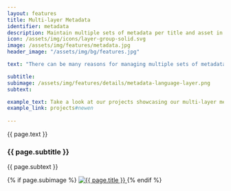 ```yaml
---
layout: features
title: Multi-layer Metadata
identifier: metadata
description: Maintain multiple sets of metadata per title and asset in order to manage multi-language and pitch data and even vendor-specific schemas.
icon: /assets/img/icons/layer-group-solid.svg
image: /assets/img/features/metadata.jpg
header_image: "/assets/img/bg/features.jpg"

text: "There can be many reasons for managing multiple sets of metadata: Perhaps you'd like to provide title metadata in several languages, or you'd like to be able to predefine properties in schemas requested by vendors you deal with. Our system can easily accommodate this through its layer architecture, which lets you manage multiple sets of metadata per title or asset. Even differing metadata schemas can be added on request, and you decide if and how multiple layers should be available to select or export directly in your client-facing site."

subtitle: 
subimage: /assets/img/features/details/metadata-language-layer.png
subtext:

example_text: Take a look at our projects showcasing our multi-layer metadata
example_link: projects#newen
 
---
```


<div class="row">
    <div class="col-xl-6 col-lg-12">
        <div class="service-details mb-40">
            <p>{{ page.text }}</p>
            <h3>{{ page.subtitle }}</h3>
            <p>{{ page.subtext }}</p>
        </div>
    </div>
    <div class="col-xl-6 col-lg-12">
        <div class="s-details-img mb-30">
          {% if page.subimage %}
          <a href="{{ page.subimage }}" class="view">
            <img src="{{ page.subimage }}" class="border" alt="{{ page.title }}">  
          </a>
          {% endif %}
        </div>
    </div>
</div>
